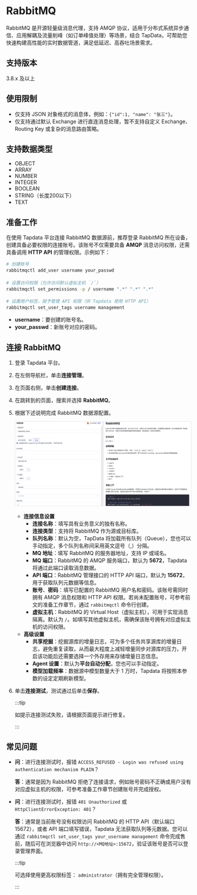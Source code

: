 # RabbitMQ
RabbitMQ 是开源轻量级消息代理，支持 AMQP 协议，适用于分布式系统异步通信、应用解耦及流量削峰（如订单峰值处理）等场景，结合 TapData，可帮助您快速构建高性能的实时数据管道，满足低延迟、高吞吐场景需求。

## 支持版本

3.8.x 及以上

## 使用限制

- 仅支持 JSON 对象格式的消息体，例如：`{"id":1, "name": "张三"}`。
- 仅支持通过默认 Exchange 进行直连消息处理，暂不支持自定义 Exchange、Routing Key 或复杂的消息路由策略。

## 支持数据类型

- OBJECT
- ARRAY
- NUMBER
- INTEGER
- BOOLEAN
- STRING（长度200以下）
- TEXT

## 准备工作

在使用 Tapdata 平台连接 RabbitMQ 数据源前，推荐登录 RabbitMQ 所在设备，创建具备必要权限的连接账号。该账号不仅需要具备 **AMQP** 消息访问权限，还需具备调用 **HTTP API** 的管理权限。示例如下：

```bash
# 创建账号
rabbitmqctl add_user username your_passwd

# 设置访问权限（允许访问默认虚拟主机 `/`）
rabbitmqctl set_permissions -p / username ".*" ".*" ".*"

# 设置用户标签，授予管理 API 权限（供 Tapdata 使用 HTTP API）
rabbitmqctl set_user_tags username management
```

- **username**：要创建的账号名。
- **your_passwd**：新账号对应的密码。



## 连接 RabbitMQ

1. 登录 Tapdata 平台。

2. 在左侧导航栏，单击**连接管理**。

3. 在页面右侧，单击**创建连接**。

4. 在跳转到的页面，搜索并选择 **RabbitMQ**。

5. 根据下述说明完成 RabbitMQ 数据源配置。

   ![RabbitMQ 数据源配置](../../images/RabbitMQ_connection.png)

    * **连接信息设置**
      * **连接名称**：填写具有业务意义的独有名称。
      * **连接类型**：支持将 RabbitMQ 作为源或目标库。
      * **队列名称**：默认为空，TapData 将加载所有队列（Queue），您也可以手动指定，多个队列名称间采用英文逗号（,）分隔。
      * **MQ 地址**：填写 RabbitMQ 的服务器地址，支持 IP 或域名。
      * **MQ 端口**：RabbitMQ 的 AMQP 服务端口，默认为 **5672**，Tapdata 将通过此端口读取消息数据。
      * **API 端口**：RabbitMQ 管理接口的 HTTP API 端口，默认为 **15672**，用于获取队列元数据等信息。
      * **账号**、**密码**：填写已配置的 RabbitMQ 用户名和密码。该账号需同时拥有 AMQP 消息权限和 HTTP API 权限。若尚未配置账号，可参考前文的准备工作章节，通过 `rabbitmqctl` 命令行创建。
      * **虚拟主机**：RabbitMQ 的 Virtual Host（虚拟主机），可用于实现消息隔离。默认为 `/`。如填写其他虚拟主机，需确保该账号拥有对应虚拟主机的访问权限。
    * **高级设置**
      * **共享挖掘**：挖掘源库的增量日志，可为多个任务共享源库的增量日志，避免重复读取，从而最大程度上减轻增量同步对源库的压力，开启该功能后还需要选择一个外存用来存储增量日志信息。
      * **Agent 设置**：默认为**平台自动分配**，您也可以手动指定。
      * **模型加载频率**：数据源中模型数量大于 1 万时，Tapdata 将按照本参数的设定定期刷新模型。

6. 单击**连接测试**，测试通过后单击**保存**。

   :::tip

   如提示连接测试失败，请根据页面提示进行修复。

   :::



## 常见问题

- **问**：进行连接测试时，报错 `ACCESS_REFUSED - Login was refused using authentication mechanism PLAIN`？

  **答**：通常是因为 RabbitMQ 拒绝了连接请求，例如账号密码不正确或用户没有对应虚拟主机的权限，可参考准备工作章节创建账号并完成授权。

- **问**：进行连接测试时，报错 `401 Unauthorized` 或 `HttpClientErrorException: 401`？

  **答**：通常是当前账号没有权限访问 RabbitMQ 的 HTTP API（默认端口 15672），或者 API 端口填写错误，Tapdata 无法获取队列等元数据。您可以通过 `rabbitmqctl set_user_tags your_username management` 命令完成售前，随后可在浏览器中访问 `http://<MQ地址>:15672`，验证该账号是否可以登录管理界面。

  :::tip

  可选择使用更高权限标签： `administrator`（拥有完全管理权限）。

  :::

